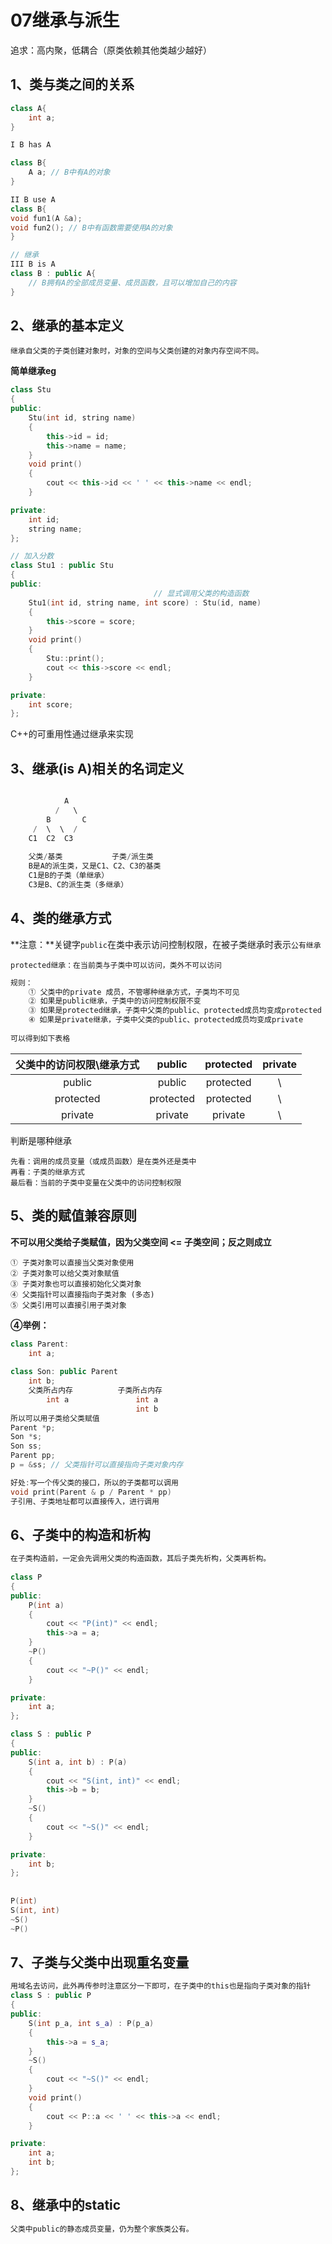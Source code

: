 # 07继承与派生

追求：高内聚，低耦合（原类依赖其他类越少越好）

## 1、类与类之间的关系

```cpp
class A{
	int a;
}

I B has A

class B{
	A a; // B中有A的对象
}

II B use A
class B{
void fun1(A &a);
void fun2(); // B中有函数需要使用A的对象
}

// 继承
III B is A
class B : public A{
	// B拥有A的全部成员变量、成员函数，且可以增加自己的内容
}
```

## 2、继承的基本定义

```
继承自父类的子类创建对象时，对象的空间与父类创建的对象内存空间不同。
```
**简单继承eg**

```cpp
class Stu
{
public:
    Stu(int id, string name)
    {
        this->id = id;
        this->name = name;
    }
    void print()
    {
        cout << this->id << ' ' << this->name << endl;
    }

private:
    int id;
    string name;
};

// 加入分数
class Stu1 : public Stu
{
public:
   								// 显式调用父类的构造函数
    Stu1(int id, string name, int score) : Stu(id, name)
    {
        this->score = score;
    }
    void print()
    {
        Stu::print();
        cout << this->score << endl;
    }

private:
    int score;
};
```

C++的可重用性通过继承来实现

## 3、继承(is A)相关的名词定义

```cpp

			A
		  /	  \
		B		C
	 /	\  \  /
	C1	C2 	C3
    
    父类/基类			子类/派生类
    B是A的派生类，又是C1、C2、C3的基类
    C1是B的子类（单继承）
    C3是B、C的派生类（多继承）
```

## 4、类的继承方式

**注意：**关键字`public`在类中表示访问控制权限，在被子类继承时表示`公有继承`

`protected继承：在当前类与子类中可以访问，类外不可以访问`

```cpp
规则：
	① 父类中的private 成员，不管哪种继承方式，子类均不可见
	② 如果是public继承，子类中的访问控制权限不变
	③ 如果是protected继承，子类中父类的public、protected成员均变成protected
	④ 如果是private继承，子类中父类的public、protected成员均变成private
	
可以得到如下表格
```

| 父类中的访问权限\继承方式 |  public   | protected | private |
| :-----------------------: | :-------: | :-------: | :-----: |
|          public           |  public   | protected |    \    |
|         protected         | protected | protected |    \    |
|          private          |  private  |  private  |    \    |

判断是哪种继承

```
先看：调用的成员变量（或成员函数）是在类外还是类中
再看：子类的继承方式
最后看：当前的子类中变量在父类中的访问控制权限
```

## 5、类的赋值兼容原则

**不可以用父类给子类赋值，因为父类空间 <= 子类空间；反之则成立**

```
① 子类对象可以直接当父类对象使用
② 子类对象可以给父类对象赋值
③ 子类对象也可以直接初始化父类对象
④ 父类指针可以直接指向子类对象 (多态)
⑤ 父类引用可以直接引用子类对象
```

**④举例：**

```cpp
class Parent:
	int a;
	
class Son: public Parent
	int b;
	父类所占内存			子类所占内存
		int a				int a
							int b
所以可以用子类给父类赋值
Parent *p;
Son *s;
Son ss;
Parent pp;
p = &ss; // 父类指针可以直接指向子类对象内存

好处:写一个传父类的接口，所以的子类都可以调用
void print(Parent & p / Parent * pp)
子引用、子类地址都可以直接传入，进行调用

```

## 6、子类中的构造和析构

```cpp
在子类构造前，一定会先调用父类的构造函数，其后子类先析构，父类再析构。
   
class P
{
public:
    P(int a)
    {
        cout << "P(int)" << endl;
        this->a = a;
    }
    ~P()
    {
        cout << "~P()" << endl;
    }

private:
    int a;
};

class S : public P
{
public:
    S(int a, int b) : P(a)
    {
        cout << "S(int, int)" << endl;
        this->b = b;
    }
    ~S()
    {
        cout << "~S()" << endl;
    }

private:
    int b;
};
    
    
P(int)
S(int, int)
~S()
~P()
```

## 7、子类与父类中出现重名变量

```cpp
用域名去访问，此外再传参时注意区分一下即可，在子类中的this也是指向子类对象的指针
class S : public P
{
public:
    S(int p_a, int s_a) : P(p_a)
    {
        this->a = s_a;
    }
    ~S()
    {
        cout << "~S()" << endl;
    }
    void print()
    {
        cout << P::a << ' ' << this->a << endl;
    }

private:
    int a;
    int b;
};
```

## 8、继承中的static

```cpp
父类中public的静态成员变量，仍为整个家族类公有。
```

